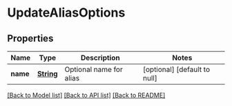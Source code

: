 # UpdateAliasOptions
## Properties

Name | Type | Description | Notes
------------ | ------------- | ------------- | -------------
**name** | [**String**](string.md) | Optional name for alias | [optional] [default to null]

[[Back to Model list]](../README.md#documentation-for-models) [[Back to API list]](../README.md#documentation-for-api-endpoints) [[Back to README]](../README.md)

